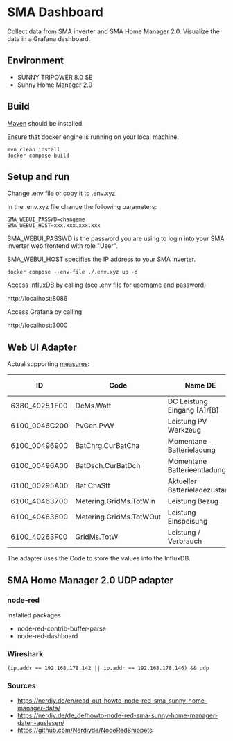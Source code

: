 # SMA Dashboard

Collect data from SMA inverter and SMA Home Manager 2.0. Visualize the data in a Grafana dashboard.

## Environment

- SUNNY TRIPOWER 8.0 SE
- Sunny Home Manager 2.0

## Build

[Maven](https://maven.apache.org/) should be installed.

Ensure that docker engine is running on your local machine.

    mvn clean install
    docker compose build

## Setup and run

Change .env file or copy it to .env.xyz.

In the .env.xyz file change the following parameters:

    SMA_WEBUI_PASSWD=changeme
    SMA_WEBUI_HOST=xxx.xxx.xxx.xxx

SMA_WEBUI_PASSWD is the password you are using to login into your SMA inverter web frontend with role "User".

SMA_WEBUI_HOST specifies the IP address to your SMA inverter.

    docker compose --env-file ./.env.xyz up -d 

Access InfluxDB by calling (see .env file for username and password)

http://localhost:8086

Access Grafana by calling

http://localhost:3000


## Web UI Adapter

Actual supporting [measures](https://github.com/andixyz/sma-dashboard/blob/main/adapter/sma-webui-adapter/src/main/resources/application.properties):

| ID            | Code                    | Name DE                       | Name EN |
|---------------|-------------------------|-------------------------------|---------|
| 6380_40251E00 | DcMs.Watt               | DC Leistung Eingang [A]/[B]   |         |
| 6100_0046C200 | PvGen.PvW               | Leistung PV Werkzeug          |         |
| 6100_00496900 | BatChrg.CurBatCha       | Momentane Batterieladung      |         |
| 6100_00496A00 | BatDsch.CurBatDch       | Momentane Batterieentladung   |         |
| 6100_00295A00 | Bat.ChaStt              | Aktueller Batterieladezustand |         |
| 6100_40463700 | Metering.GridMs.TotWIn  | Leistung Bezug                |         |
| 6100_40463600 | Metering.GridMs.TotWOut | Leistung Einspeisung          |         |
| 6100_40263F00 | GridMs.TotW             | Leistung / Verbrauch          |         |

The adapter uses the Code to store the values into the InfluxDB.

## SMA Home Manager 2.0 UDP adapter

### node-red

Installed packages

* node-red-contrib-buffer-parse
* node-red-dashboard

### Wireshark

    (ip.addr == 192.168.178.142 || ip.addr == 192.168.178.146) && udp

### Sources

* https://nerdiy.de/en/read-out-howto-node-red-sma-sunny-home-manager-data/
* https://nerdiy.de/de_de/howto-node-red-sma-sunny-home-manager-daten-auslesen/
* https://github.com/Nerdiyde/NodeRedSnippets